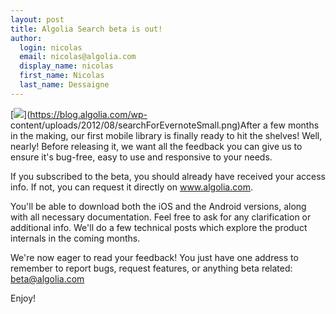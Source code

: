 ```yaml
---
layout: post
title: Algolia Search beta is out!
author:
  login: nicolas
  email: nicolas@algolia.com
  display_name: nicolas
  first_name: Nicolas
  last_name: Dessaigne
---
```


[![][1]](https://blog.algolia.com/wp-
content/uploads/2012/08/searchForEvernoteSmall.png)After a few months in the
making, our first mobile library is finally ready to hit the shelves! Well,
nearly! Before releasing it, we want all the feedback you can give us to
ensure it's bug-free, easy to use and responsive to your needs.

If you subscribed to the beta, you should already have received your access
info. If not, you can request it directly on www.algolia.com.

You'll be able to download both the iOS and the Android versions, along with
all necessary documentation. Feel free to ask for any clarification or
additional info. We'll do a few technical posts which explore the product
internals in the coming months.

We're now eager to read your feedback! You just have one address to remember
to report bugs, request features, or anything beta related: beta@algolia.com

Enjoy!


[1]: /algoliasearch-jekyll-hyde/assets/searchForEvernoteSmall.png
